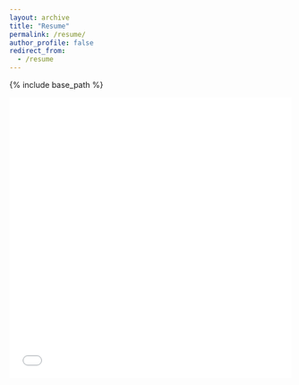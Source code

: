 ```yaml
---
layout: archive
title: "Resume"
permalink: /resume/
author_profile: false
redirect_from:
  - /resume
---
```


{% include base_path %}

<iframe src="/files/Abhinavk_pg2.pdf" width="100%" height="500" frameborder="no" border="0" marginwidth="0" marginheight="0"></iframe>
